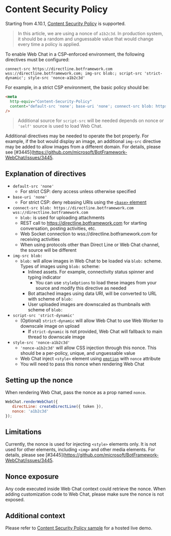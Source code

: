 # Content Security Policy

Starting from 4.10.1, [Content Security Policy](https://developer.mozilla.org/en-US/docs/Web/HTTP/CSP) is supported.

> In this article, we are using a nonce of `a1b2c3d`. In production system, it should be a random and unguessable value that would change every time a policy is applied.

To enable Web Chat in a CSP-enforced environment, the following directives must be configured:

```
connect-src https://directline.botframework.com wss://directline.botframework.com; img-src blob:; script-src 'strict-dynamic'; style-src 'nonce-a1b2c3d'
```

For example, in a strict CSP environment, the basic policy should be:

<!-- prettier-ignore-start -->
```html
<meta
  http-equiv="Content-Security-Policy"
  content="default-src 'none'; base-uri 'none'; connect-src blob: https://directline.botframework.com wss://directline.botframework.com; img-src blob:; script-src 'strict-dynamic'; style-src 'nonce-a1b2c3d'"
/>
```
<!-- prettier-ignore-end -->

> Additional source for `script-src` will be needed depends on nonce or `'self'` source is used to load Web Chat.

Additional directives may be needed to operate the bot properly. For example, if the bot would display an image, an additional `img-src` directive may be added to allow images from a different domain. For details, please see [#3445](https://github.com/microsoft/BotFramework-WebChat/issues/3445.

## Explanation of directives

-  `default-src 'none'`
   -  For strict CSP: deny access unless otherwise specified
-  `base-uri 'none'`
   -  For strict CSP: deny rebasing URIs using the [`<base>` element](https://developer.mozilla.org/en-US/docs/Web/HTML/Element/base)
-  `connect-src blob: https://directline.botframework.com wss://directline.botframework.com`
   -  `blob:` is used for uploading attachments
   -  REST call to https://directline.botframework.com for starting conversation, posting activities, etc.
   -  Web Socket connection to wss://directline.botframework.com for receiving activities
   -  When using protocols other than Direct Line or Web Chat channel, the source will be different
-  `img-src blob:`
   -  `blob:` will allow images in Web Chat to be loaded via `blob:` scheme. Types of images using `blob:` scheme:
      -  Inlined assets. For example, connectivity status spinner and typing indicator
         -  You can use `styleOptions` to load these images from your source and modify this directive as needed
      -  Bot attached images using data URI, will be converted to URL with scheme of `blob:`
      -  User uploaded images are downscaled as thumbnails with scheme of `blob:`
-  `script-src 'strict-dynamic'`
   -  (Optional) `strict-dynamic` will allow Web Chat to use Web Worker to downscale image on upload
      -  If `strict-dynamic` is not provided, Web Chat will fallback to main thread to downscale image
-  `style-src 'nonce-a1b2c3d'`
   -  `'nonce-a1b2c3d'` will allow CSS injection through this nonce. This should be a per-policy, unique, and unguessable value
   -  Web Chat inject `<style>` element using [`emotion`](https://emotion.sh/) with `nonce` attribute
   -  You will need to pass this nonce when rendering Web Chat

## Setting up the nonce

When rendering Web Chat, pass the nonce as a prop named `nonce`.

```js
WebChat.renderWebChat({
   directLine: createDirectLine({ token }),
   nonce: 'a1b2c3d'
});
```

## Limitations

Currently, the nonce is used for injecting `<style>` elements only. It is not used for other elements, including `<img>` and other media elements. For details, please see [#3445](https://github.com/microsoft/BotFramework-WebChat/issues/3445.

## Nonce exposure

Any code executed inside Web Chat context could retrieve the nonce. When adding customization code to Web Chat, please make sure the nonce is not exposed.

## Additional context

Please refer to [Content Security Policy sample](https://github.com/microsoft/BotFramework-WebChat/tree/master/samples/01.getting-started/j.bundle-with-content-security-policy/) for a hosted live demo.
